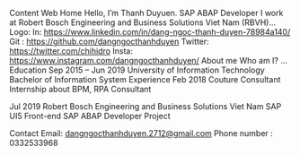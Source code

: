 Content Web
Home
Hello, I’m Thanh Duyuen. 
SAP ABAP Developer
I work at Robert Bosch Engineering and Business Solutions Viet Nam (RBVH)…
Logo: 
In: https://www.linkedin.com/in/dang-ngoc-thanh-duyen-78984a140/
Git : https://github.com/dangngocthanhduyen
Twitter: https://twitter.com/chihidro
Insta: https://www.instagram.com/dangngocthanhduyen/
About me
Who am I?
…
Education 
Sep 2015 – Jun 2019 
University of Information Technology
Bachelor of Information System
Experience
Feb 2018 
Couture Consultant
Internship about BPM, RPA Consultant 

Jul 2019
Robert Bosch Engineering and Business Solutions Viet Nam
SAP UI5 Front-end 
SAP ABAP Developer
Project


Contact
Email: dangngocthanhduyen.2712@gmail.com
Phone number : 0332533968
